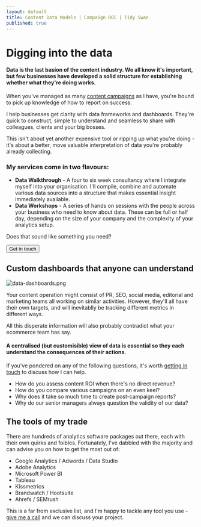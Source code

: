 ```yaml
---
layout: default
title: Content Data Models | Campaign ROI | Tidy Swan
published: true
---
```


# Digging into the data

#### Data is the last basion of the content industry. We all know it's important, but few businesses have developed a solid structure for establishing whether what they're doing works.

When you've managed as many [content campaigns](/creative-content-campaigns) as I have, you're bound to pick up knowledge of how to report on success.

I help businesses get clarity with data frameworks and dashboards. They're quick to construct, simple to understand and seamless to share with colleagues, clients and your big bosses.

This isn't about yet another expensive tool or ripping up what you're doing - it's about a better, move valuable interpretation of data you're probably already collecting.

### My services come in two flavours:

- **Data Walkthrough** - A four to six week consultancy where I integrate myself into your organisation. I'll compile, combine and automate various data sources into a structure that makes essential insight immediately available.
- **Data Workshops** - A series of hands on sessions with the people across your business who need to know about data. These can be full or half day, depending on the size of your company and the complexity of your analytics setup.

Does that sound like something you need?

<a href="/contact"><button class="button">Get in touch</button></a>

## Custom dashboards that anyone can understand

![data-dashboards.png]({{site.baseurl}}/assets/img/data-dashboards.png)

Your content operation might consist of PR, SEO, social media, editorial and marketing teams all working on similar activities. However, they'll all have their own targets, and will inevitablly be tracking different metrics in different ways.

All this disperate information will also probably contradict what your ecommerce team has say.

#### A centralised (but customisible) view of data is essential so they each understand the consequences of their actions. 

If you've pondered on any of the following questions, it's worth [getting in touch](/contact) to discuss how I can help.

- How do you assess content ROI when there's no direct revenue?
- How do you compare various campaigns on an even keel?
- Why does it take so much time to create post-campaign reports?
- Why do our senior managers always question the validity of our data?

## The tools of my trade

There are hundreds of analytics software packages out there, each with their own quirks and foibles. Fortunately, I've dabbled with the majority and can advise you on how to get the most out of:

- Google Analytics / Adwords / Data Studio
- Adobe Analytics
- Microsoft Power BI
- Tableau
- Kissmetrics
- Brandwatch / Hootsuite
- Ahrefs / SEMrush

This is a far from exclusive list, and I'm happy to tackle any tool you use - [give me a call](/contact) and we can discuss your project.
